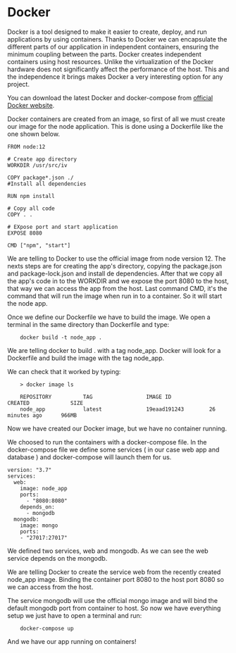 # Docker
Docker is a tool designed to make it easier to create, deploy, and run applications by using containers.
Thanks to Docker we can encapsulate the different parts of our application in independent containers, ensuring the minimum coupling between the parts. Docker creates independent containers using host resources. Unlike the virtualization of the Docker hardware does not significantly affect the performance of the host. This and the independence it brings makes Docker a very interesting option for any project.

You can download the latest Docker and docker-compose from [official Docker website](https://docs.docker.com/install/).

Docker containers are created from an image, so first of all we must create our image for the node application. 
This is done using a Dockerfile like the one shown below.

```
FROM node:12

# Create app directory
WORKDIR /usr/src/iv

COPY package*.json ./
#Install all dependencies

RUN npm install

# Copy all code
COPY . .

# EXpose port and start application
EXPOSE 8080

CMD ["npm", "start"]
```

We are telling to Docker to use the official image from node version 12.
The nexts steps are for creating the app's directory, copying the package.json and package-lock.json
and install de dependencies. After that we copy all the app's code in to the WORKDIR and we expose
the port 8080 to the host, that way we can access the app from the host.
Last command CMD, it's the command that will run the image when run in to a container.
So it will start the node app.

Once we define our Dockerfile we have to build the image. We open a terminal in the same directory than Dockerfile and type:

```
    docker build -t node_app .
```

We are telling docker to build . with a tag node_app. Docker will look for a Dockerfile and build the image with the tag node_app.

We can check that it worked by typing:

```
    > docker image ls

    REPOSITORY          TAG                 IMAGE ID            CREATED             SIZE
    node_app            latest              19eaad191243        26 minutes ago      966MB
```

Now we have created our Docker image, but we have no container running.

We choosed to run the containers with a docker-compose file. 
In the docker-compose file we define some services ( in our case web app and database ) and docker-compose will launch them for us.

```
version: "3.7"
services:
  web:
    image: node_app
    ports:
      - "8080:8080"
    depends_on:
      - mongodb
  mongodb:
    image: mongo
    ports:
    - "27017:27017"
```

We defined two services, web and mongodb. 
As we can see the web service depends on the mongodb.

We are telling Docker to create the service web from the recently created node_app image. Binding the container port 8080 to the host port 8080
so we can access from the host.

The service mongodb will use the official mongo image and will bind the default mongodb port from container to host.
So now we have everything setup we just have to open a terminal and run:

```
    docker-compose up
```

And we have our app running on containers!



